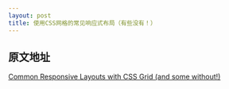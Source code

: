 ```yaml
---
layout: post
title: 使用CSS网格的常见响应式布局（有些没有！）
---
```



## 原文地址
[Common Responsive Layouts with CSS Grid (and some without!)](https://medium.com/samsung-internet-dev/common-responsive-layouts-with-css-grid-and-some-without-245a862f48df)
